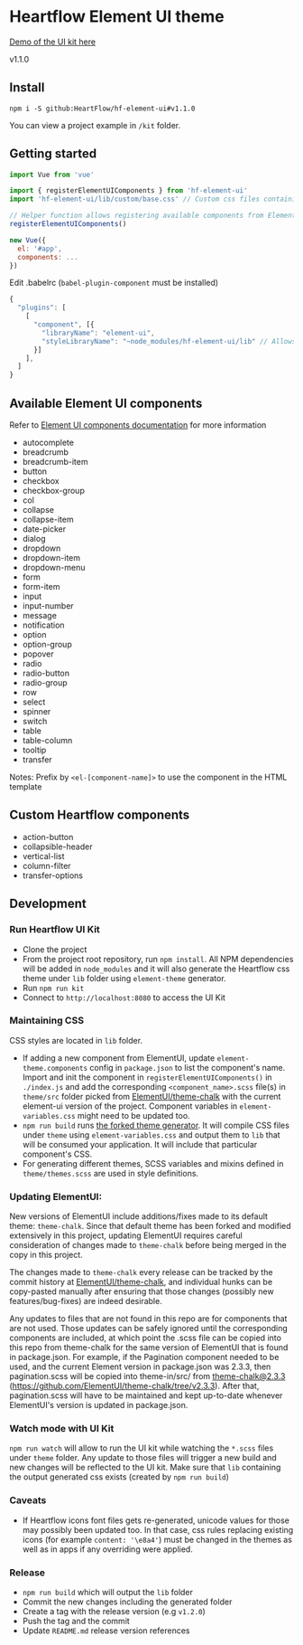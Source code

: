 # Heartflow Element UI theme

[Demo of the UI kit here](https://heartflow.github.io/hf-element-ui)

v1.1.0

## Install
```shell
npm i -S github:HeartFlow/hf-element-ui#v1.1.0
```

You can view a project example in `/kit` folder.

## Getting started
```javascript
import Vue from 'vue'

import { registerElementUIComponents } from 'hf-element-ui'
import 'hf-element-ui/lib/custom/base.css' // Custom css files containing styles for fonts, themes colors, etc..

// Helper function allows registering available components from Element UI
registerElementUIComponents()

new Vue({
  el: '#app',
  components: ...
})
```
Edit .babelrc (`babel-plugin-component` must be installed)
```javascript
{
  "plugins": [
    [
      "component", [{
        "libraryName": "element-ui",
        "styleLibraryName": "~node_modules/hf-element-ui/lib" // Allows Element-UI to use Heartflow custom theme
      }]
    ],
  ]
}
```
## Available Element UI components
Refer to [Element UI components documentation](http://element.eleme.io/2.3/#/en-US/component/installation) for more information

- autocomplete
- breadcrumb
- breadcrumb-item
- button
- checkbox
- checkbox-group
- col
- collapse
- collapse-item
- date-picker
- dialog
- dropdown
- dropdown-item
- dropdown-menu
- form
- form-item
- input
- input-number
- message
- notification
- option
- option-group
- popover
- radio
- radio-button
- radio-group
- row
- select
- spinner
- switch
- table
- table-column
- tooltip
- transfer

Notes: Prefix by `<el-[component-name]>` to use the component in the HTML template

## Custom Heartflow components

- action-button
- collapsible-header
- vertical-list
- column-filter
- transfer-options

## Development

### Run Heartflow UI Kit
- Clone the project
- From the project root repository, run `npm install`. All NPM dependencies will be added in `node_modules` and it will also generate the Heartflow css theme under `lib` folder using `element-theme` generator.
- Run `npm run kit`
- Connect to `http://localhost:8080` to access the UI Kit

### Maintaining CSS
CSS styles are located in `lib` folder.

- If adding a new component from ElementUI, update `element-theme.components` config in `package.json` to list the component's name. Import and init the component in `registerElementUIComponents()` in `./index.js` and add the corresponding `<component_name>.scss` file(s) in `theme/src` folder picked from [ElementUI/theme-chalk](https://github.com/ElementUI/theme-chalk) with the current element-ui version of the project. Component variables in `element-variables.css` might need to be updated too.
- `npm run build` runs [the forked theme generator](https://github.com/syn-zeta/element-theme). It will compile CSS files under `theme` using `element-variables.css` and output them to `lib` that will be consumed your application. It will include that particular component's CSS.
- For generating different themes, SCSS variables and mixins defined in `theme/themes.scss` are used in style definitions.

### Updating ElementUI:

New versions of ElementUI include additions/fixes made to its default theme: `theme-chalk`.
Since that default theme has been forked and modified extensively in this project, updating ElementUI
requires careful consideration of changes made to `theme-chalk` before being merged in the copy in this project.

The changes made to `theme-chalk` every release can be tracked by the commit history at
[ElementUI/theme-chalk](https://github.com/ElementUI/theme-chalk/commits/master), and individual hunks can be
copy-pasted manually after ensuring that those changes (possibly new features/bug-fixes) are indeed desirable.

Any updates to files that are not found in this repo are for components that are not used. Those updates can be safely
ignored until the corresponding components are included, at which point the .scss file can be copied into this repo from
theme-chalk for the same version of ElementUI that is found in package.json. For example, if the Pagination component
needed to be used, and the current Element version in package.json was 2.3.3, then pagination.scss will be copied into
theme-in/src/ from theme-chalk@2.3.3 (https://github.com/ElementUI/theme-chalk/tree/v2.3.3). After that, pagination.scss
will have to be maintained and kept up-to-date whenever ElementUI's version is updated in package.json.


### Watch mode with UI Kit

`npm run watch` will allow to run the UI kit while watching the `*.scss` files under `theme` folder. Any update to those files will trigger a new build and new changes will be reflected to the UI kit. Make sure that `lib` containing the output generated css exists (created by `npm run build`)


### Caveats
- If Heartflow icons font files gets re-generated, unicode values for those may possibly been updated too. In that case, css rules replacing existing icons (for example `content: '\e8a4'`) must be changed in the themes as well as in apps if any overriding were applied.


### Release
- `npm run build` which will output the `lib` folder
- Commit the new changes including the generated folder
- Create a tag with the release version (e.g `v1.2.0`)
- Push the tag and the commit
- Update `README.md` release version references
